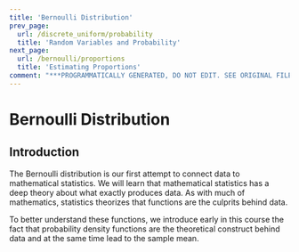 ```yaml
---
title: 'Bernoulli Distribution'
prev_page:
  url: /discrete_uniform/probability
  title: 'Random Variables and Probability'
next_page:
  url: /bernoulli/proportions
  title: 'Estimating Proportions'
comment: "***PROGRAMMATICALLY GENERATED, DO NOT EDIT. SEE ORIGINAL FILES IN /content***"
---
```

# Bernoulli Distribution

## Introduction

The Bernoulli distribution is our first attempt to connect data to
mathematical statistics.  We will learn that mathematical statistics
has a deep theory about what exactly produces data.  As with much of
mathematics, statistics theorizes that functions are the culprits
behind data.

To better understand these functions, we introduce early in this
course the fact that probability density functions are the theoretical
construct behind data and at the same time lead to the sample mean.
